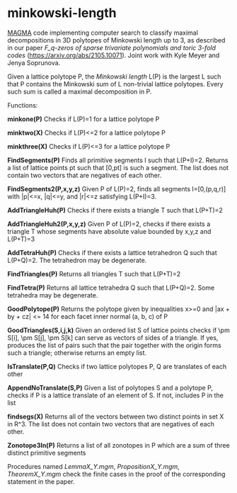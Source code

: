 # minkowski-length
<a href="http://magma.maths.usyd.edu.au/magma/">MAGMA</a> code implementing computer search to classify maximal decompositions in 3D polytopes of Minkowski length up to 3, as described in our paper _F_q-zeros of sparse trivariate polynomials and toric 3-fold codes_ (https://arxiv.org/abs/2105.10071). Joint work with Kyle Meyer and Jenya Soprunova.

Given a lattice polytope P, the _Minkowski length_ L(P) is the largest L such that P contains the Minkowski sum of L non-trivial lattice polytopes. Every such sum is called a maximal decomposition in P. 

Functions:

**minkone(P)**
Checks if L(P)=1 for a lattice polytope P

**minktwo(X)**
Checks if L(P)<=2 for a lattice polytope P

**minkthree(X)**
Checks if L(P)<=3 for a lattice polytope P

**FindSegments(P)**
Finds all primitive segments I such that L(P+I)=2. Returns a list of lattice points pt such that [0,pt] is such a segment. The list does not contain two vectors that are negatives of each other.

**FindSegments2(P,x,y,z)**
Given P of L(P)=2, finds all segments I=[0,(p,q,r)] with |p|<=x, |q|<=y, and |r|<=z satisfying L(P+I)=3.

**AddTriangleHuh(P)**
Checks if there exists a triangle T such that L(P+T)=2

**AddTriangleHuh2(P,x,y,z)**
Given P of L(P)=2, checks if there exists a triangle T whose segments have absolute value bounded by x,y,z and L(P+T)=3

**AddTetraHuh(P)** 
Checks if there exists a lattice tetrahedron Q such that L(P+Q)=2. The tetrahedron may be degenerate.

**FindTriangles(P)**
Returns all triangles T such that L(P+T)=2

**FindTetra(P)**
Returns all lattice tetrahedra Q such that L(P+Q)=2. Some tetrahedra may be degenerate.

**GoodPolytope(P)**
Returns the polytope given by inequalities x>=0 and |ax + by + cz| <= 14 for each facet inner normal (a, b, c) of P

**GoodTriangles(S,i,j,k)**
Given an ordered list S of lattice points checks if \pm S[i], \pm S[j], \pm S[k] can serve as vectors of sides of a triangle. If yes, produces the list of pairs such that the pair together with the origin forms such a triangle; otherwise returns an empty list.

**IsTranslate(P,Q)**
Checks if two lattice polytopes P, Q are translates of each other

**AppendNoTranslate(S,P)**
Given a list of polytopes S and a polytope P, checks if P is a lattice translate of an element of S. If not, includes P in the list

**findsegs(X)**
Returns all of the vectors between two distinct points in set X in R^3. The list does not contain two vectors that are negatives of each other.

**Zonotope3In(P)**
Returns a list of all zonotopes in P which are a sum of three distinct primitive segments


Procedures named _LemmaX_Y.mgm_, _PropositionX_Y.mgm_, _TheoremX_Y.mgm_ check the finite cases in the proof of the corresponding statement in the paper.
